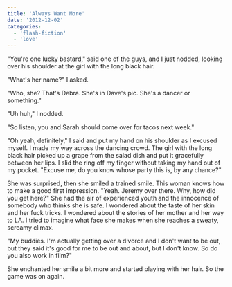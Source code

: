 ```yaml
---
title: 'Always Want More'
date: '2012-12-02'
categories:
  - 'flash-fiction'
  - 'love'
---
```


"You're one lucky bastard," said one of the guys, and I just nodded, looking
over his shoulder at the girl with the long black hair.

"What's her name?" I asked.

"Who, she? That's Debra. She's in Dave's pic. She's a dancer or something."

"Uh huh," I nodded.

"So listen, you and Sarah should come over for tacos next week."

"Oh yeah, definitely," I said and put my hand on his shoulder as I excused
myself. I made my way across the dancing crowd. The girl with the long black
hair picked up a grape from the salad dish and put it gracefully between her
lips. I slid the ring off my finger without taking my hand out of my pocket.
"Excuse me, do you know whose party this is, by any chance?"

She was surprised, then she smiled a trained smile. This woman knows how to make
a good first impression. "Yeah. Jeremy over there. Why, how did you get here?"
She had the air of experienced youth and the innocence of somebody who thinks
she is safe. I wondered about the taste of her skin and her fuck tricks. I
wondered about the stories of her mother and her way to LA. I tried to imagine
what face she makes when she reaches a sweaty, screamy climax.

"My buddies. I'm actually getting over a divorce and I don't want to be out, but
they said it's good for me to be out and about, but I don't know. So do you also
work in film?"

She enchanted her smile a bit more and started playing with her hair. So the
game was on again.
